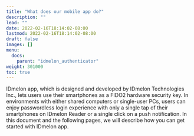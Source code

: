 ```yaml
---
title: "What does our mobile app do?"
description: ""
lead: ""
date: 2022-02-16T18:14:02-08:00
lastmod: 2022-02-16T18:14:02-08:00
draft: false
images: []
menu:
  docs:
    parent: "idmelon_authenticator"
weight: 301000
toc: true
---
```


IDmelon app, which is designed and developed by IDmelon Technologies Inc., lets users use their smartphones as a FIDO2 hardware security key. In environments with either shared computers or single-user PCs, users can enjoy passwordless login experience with only a single tap of their smartphones on IDmelon Reader or a single click on a push notification. In this document and the following pages, we will describe how you can get started with IDmelon app.

